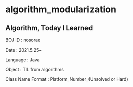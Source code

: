 # algorithm_modularization

Algorithm, Today I Learned
--------------------------
BOJ ID : nosorae

Date : 2021.5.25~

Language : Java

Object : TIL from algorithms

Class Name Format : Platform_Number_(Unsolved or Hard)

